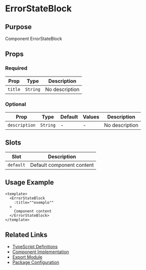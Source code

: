 # ErrorStateBlock

## Purpose

Component ErrorStateBlock

## Props

### Required
| Prop | Type | Description |
|------|------|-------------|
| `title` | `String` | No description |

### Optional
| Prop | Type | Default | Values | Description |
|------|------|---------|--------|-------------|
| `description` | `String` | - | - | No description |

## Slots

| Slot | Description |
|------|-------------|
| `default` | Default component content |

## Usage Example

```vue
<template>
  <ErrorStateBlock
    :title=""exemplo""
  >
    Component content
  </ErrorStateBlock>
</template>
```

## Related Links

- [TypeScript Definitions](./ErrorStateBlock.d.ts)
- [Component Implementation](./ErrorStateBlock.vue)
- [Export Module](./errorstateblock.js)
- [Package Configuration](./package.json)
